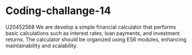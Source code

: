 # Coding-challange-14
U20452568
We are develop a simple financial calculator that performs basic calculations such as interest rates, loan payments, and investment returns. The calculator should be organized using ES6 modules, enhancing maintainability and scalability.
